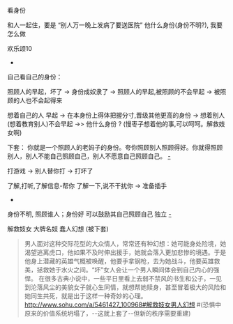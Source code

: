 
看身份

和人一起住，要是 “别人万一晚上发病了要送医院” 他什么身份(身份不明?), 我要怎么做

欢乐颂10


-

自己看自己的身份：

照顾人的早起，坏了 -> 身份成奴隶了 -> 照顾人的早起,被照顾的不会早起 -> 被照顾的人也不会起得来

想着自己的人 早起 -> 在本身份上得体把握分寸,晋级其他更高的身份 -> 想着别人(想着教育别人)不会早起 ->> 他什么身份 ? (慢枣子想着他的事,可以呵呵。解救妓女啊)

下套：
你就是一个照顾人的老妈子的身份。夸你照顾别人照顾得好。你就得照顾别人，别人不能自己照顾自己，别人不愿意自己照顾自己。 [-](https://github.com/7900ms/000nottheater_deserted_systemlibrary/blob/master/supplementary/chain-week-授权.md)

打游戏 -> 别人替你打 -> 打坏了

了解,打听,了解信息-帮你 了解一下,说不干扰你 -> 准备插手

-

身份不明, 照顾谁人；身份好 可以鼓励其自己照顾自己 独立
[-](https://github.com/7900ms/000nottheater_deserted_systemsoftware/blob/master/local-lightshelf/羊圈.md)


解救妓女 大牌名妓 蠢人幻想 (被下套)
> 男人面对这种交际花型的大众情人，常常还有种幻想：她可能身处险境，她渴望逃离虎口，他如果不及时伸出援手，她就会落入更加悲惨的境遇。于是他身上潜藏的英雄气概被唤醒，他要手拿钢枪，去为她战斗，他要英雄救美，拯救她于水火之间。“坏”女人会让一个男人瞬间体会到自己内心的强悍。 在很多古典小说中，一些平日里看上去弱不禁风的书生和公子，一见到沦落风尘的美貌女子就心生同情，就想帮她赎身，甚至冒着极大的风险和她同生共死，就是出于这样一种奇妙的心理。
http://www.sohu.com/a/5461427_100968#解救妓女男人幻想 #(恐惧中原来的价值系统坍塌了，--这就上套了--但新的秩序需要重建)


